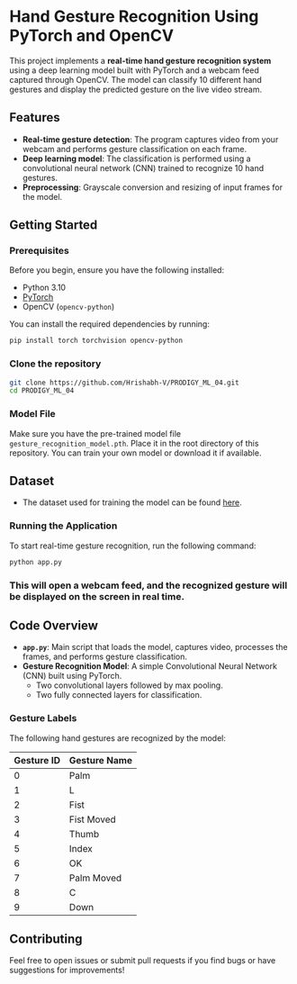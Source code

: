 
# Hand Gesture Recognition Using PyTorch and OpenCV

This project implements a **real-time hand gesture recognition system** using a deep learning model built with PyTorch and a webcam feed captured through OpenCV. The model can classify 10 different hand gestures and display the predicted gesture on the live video stream.

## Features
- **Real-time gesture detection**: The program captures video from your webcam and performs gesture classification on each frame.
- **Deep learning model**: The classification is performed using a convolutional neural network (CNN) trained to recognize 10 hand gestures.
- **Preprocessing**: Grayscale conversion and resizing of input frames for the model.

## Getting Started

### Prerequisites

Before you begin, ensure you have the following installed:
- Python 3.10
- [PyTorch](https://pytorch.org/get-started/locally/)
- OpenCV (`opencv-python`)

You can install the required dependencies by running:
```bash
pip install torch torchvision opencv-python
```

### Clone the repository

```bash
git clone https://github.com/Hrishabh-V/PRODIGY_ML_04.git
cd PRODIGY_ML_04
```

### Model File

Make sure you have the pre-trained model file `gesture_recognition_model.pth`. Place it in the root directory of this repository. You can train your own model or download it if available.

## Dataset
- The dataset used for training the model can be found [here](https://www.kaggle.com/datasets/gti-upm/leapgestrecog).


### Running the Application

To start real-time gesture recognition, run the following command:
```bash
python app.py
```

### This will open a webcam feed, and the recognized gesture will be displayed on the screen in real time.

## Code Overview

- **`app.py`**: Main script that loads the model, captures video, processes the frames, and performs gesture classification.
- **Gesture Recognition Model**: A simple Convolutional Neural Network (CNN) built using PyTorch.
  - Two convolutional layers followed by max pooling.
  - Two fully connected layers for classification.
  
### Gesture Labels

The following hand gestures are recognized by the model:

| Gesture ID | Gesture Name  |
|------------|---------------|
| 0          | Palm          |
| 1          | L             |
| 2          | Fist          |
| 3          | Fist Moved    |
| 4          | Thumb         |
| 5          | Index         |
| 6          | OK            |
| 7          | Palm Moved    |
| 8          | C             |
| 9          | Down          |

## Contributing

Feel free to open issues or submit pull requests if you find bugs or have suggestions for improvements!

